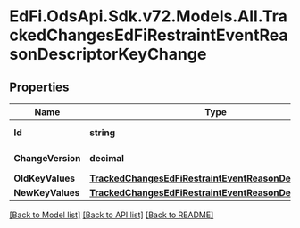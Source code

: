 # EdFi.OdsApi.Sdk.v72.Models.All.TrackedChangesEdFiRestraintEventReasonDescriptorKeyChange

## Properties

Name | Type | Description | Notes
------------ | ------------- | ------------- | -------------
**Id** | **string** | Resource identifier | [optional] 
**ChangeVersion** | **decimal** | Change version | [optional] 
**OldKeyValues** | [**TrackedChangesEdFiRestraintEventReasonDescriptorKey**](TrackedChangesEdFiRestraintEventReasonDescriptorKey.md) |  | [optional] 
**NewKeyValues** | [**TrackedChangesEdFiRestraintEventReasonDescriptorKey**](TrackedChangesEdFiRestraintEventReasonDescriptorKey.md) |  | [optional] 

[[Back to Model list]](../README.md#documentation-for-models) [[Back to API list]](../README.md#documentation-for-api-endpoints) [[Back to README]](../README.md)

